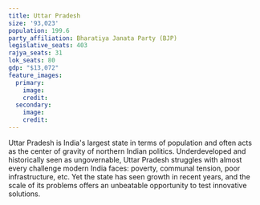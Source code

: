 ```yaml
---
title: Uttar Pradesh
size: '93,023'
population: 199.6
party_affiliation: Bharatiya Janata Party (BJP)
legislative_seats: 403
rajya_seats: 31
lok_seats: 80
gdp: "$13,072"
feature_images:
  primary:
    image: 
    credit: 
  secondary:
    image: 
    credit: 
---
```


Uttar Pradesh is India's largest state in terms of population and often acts as the center of gravity of northern Indian politics. Underdeveloped and historically seen as ungovernable, Uttar Pradesh struggles with almost every challenge modern India faces: poverty, communal tension, poor infrastructure, etc. Yet the state has seen growth in recent years, and the scale of its problems offers an unbeatable opportunity to test innovative solutions.
